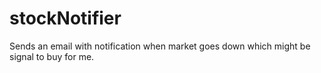 # stockNotifier
Sends an email with notification when market goes down which might be signal to buy for me.
